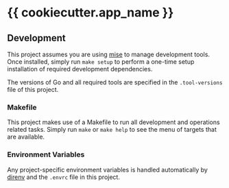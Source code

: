 # {{ cookiecutter.app_name }}

## Development

This project assumes you are using [mise](https://mise.jdx.dev) to manage
development tools. Once installed, simply run `make setup` to perform a
one-time setup installation of required development dependencies.

The versions of Go and all required tools are specified in the
`.tool-versions` file of this project.

### Makefile

This project makes use of a Makefile to run all development and operations
related tasks. Simply run `make` or `make help` to see the menu of targets that are available.

### Environment Variables

Any project-specific environment variables is handled automatically by
[direnv](https://direnv.net) and the `.envrc` file in this project.
